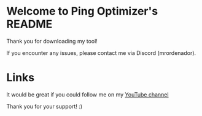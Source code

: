 # Welcome to Ping Optimizer's README
Thank you for downloading my tool!

If you encounter any issues, please contact me via Discord (mrordenador).

# Links

It would be great if you could follow me on my [YouTube channel](https://www.youtube.com/channel/UC9_P9Mo77AK10SnTdMNnvAg?sub_confirmation=1)

Thank you for your support! :)
